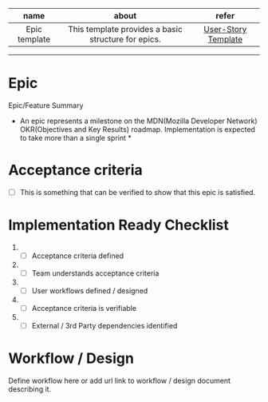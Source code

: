 | name | about | refer |
| :--: | :--: | :--: |
| Epic template | This template provides a basic structure for epics. | [User-Story Template](https://github.com/mdn/sprints/tree/master/.github/ISSUE_TEMPLATE) |
---

# Epic 
Epic/Feature Summary 

* An epic represents a milestone on the MDN(Mozilla Developer Network) OKR(Objectives and Key Results) roadmap. Implementation is expected to take more than a single sprint *

# Acceptance criteria

- [ ] This is something that can be verified to show that this epic is satisfied.

# Implementation Ready Checklist 
1. - [ ] Acceptance criteria defined 
2. - [ ] Team understands acceptance criteria 
3. - [ ] User workflows defined / designed 
4. - [ ] Acceptance criteria is verifiable 
5. - [ ] External / 3rd Party dependencies identified

# Workflow / Design 
Define workflow here or add url link to workflow / design document describing it. 
